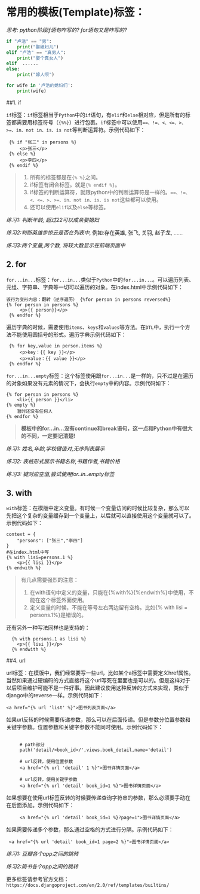 # 常用的模板(Template)标签：

*思考: python阶段if语句咋写的? for语句又是咋写的?*

``````python
if "卢浩" == "男":
    print("娶媳妇儿")
elif "卢浩" == "真男人":
    print("娶个真女人")
elif  ......
else:
    print("嫁人呗")
``````

``````python
for wife in '卢浩的媳妇们':
    print(wife)
``````

##1.	if

`if`标签：`if`标签相当于`Python`中的`if`语句，有`elif`和`else`相对应，但是所有的标签都需要用标签符号（`{%%}`）进行包裹。`if`标签中可以使用`==、!=、<、<=、>、>=、in、not in、is、is not`等判断运算符。示例代码如下：

```django
 {% if "张三" in persons %}
     <p>张三</p>
 {% else %}
     <p>李四</p>
 {% endif %}
```

> 1. 所有的标签都是在`{% %}`之间。
> 2. if标签有闭合标签。就是`{% endif %}`。
> 3. if标签的判断运算符，就跟python中的判断运算符是一样的。`==、!=、<、<=、>、>=、in、not in、is、is not`这些都可以使用。
> 4. 还可以使用`elif`以及`else`等标签。

*练习1: 判断年龄, 超过22可以成亲娶媳妇*

*练习2:判断英雄步惊云是否在列表中*, 例如:存在英雄, 张飞, 关羽, 赵子龙, ......

*练习3:两个变量,两个数, 将较大数显示在前端页面中*

## 2.	for

`for...in...`标签：`for...in...`类似于`Python`中的`for...in...`。可以遍历列表、元组、字符串、字典等一切可以遍历的对象。在index.html中示例代码如下：

```django
该行为变形内容：翻转（逆序遍历） {%for person in persons reversed%}
{% for person in persons %}
     <p>{{ person}}</p>
 {% endfor %}
```

遍历字典的时候，需要使用`items`、`keys`和`values`等方法。在`DTL`中，执行一个方法不能使用圆括号的形式。遍历字典示例代码如下：

```django
 {% for key,value in person.items %}
     <p>key：{{ key }}</p>
     <p>value：{{ value }}</p>
 {% endfor %}
```

`for...in...empty`标签：这个标签使用跟`for...in...`是一样的，只不过是在遍历的对象如果没有元素的情况下，会执行`empty`中的内容。示例代码如下：

``````django
{% for person in persons %}
    <li>{{ person }}</li>
{% empty %}
    暂时还没有任何人
{% endfor %}
``````

> **模板中的for...in...没有continue和break语句，这一点和Python中有很大的不同，一定要记清楚!**

*练习1: 姓名,年龄,学校键值对,无序列表展示*

*练习2: 表格形式展示书籍名称,书籍作者,书籍价格*

*练习3: 键对应空值,尝试使用for..in..empty标签*

## 3.  with

 `with`标签：在模版中定义变量。有时候一个变量访问的时候比较复杂，那么可以先把这个复杂的变量缓存到一个变量上，以后就可以直接使用这个变量就可以了。示例代码如下：

```django
context = {
    "persons": ["张三","李四"]
}
#在index.html中写
{% with lisi=persons.1 %}
    <p>{{ lisi }}</p>
{% endwith %}
```
> 有几点需要强烈的注意：
>
> 1. 在with语句中定义的变量，只能在{%with%}{%endwith%}中使用，不能在这个标签外面使用。
> 2. 定义变量的时候，不能在等号左右两边留有空格。比如{% with lisi = persons.1%}是错误的。

还有另外一种写法同样也是支持的：

```django
  {% with persons.1 as lisi %}
  	<p>{{ lisi }}</p>
  {% endwith %}
```

##4.	url

url标签：在模版中，我们经常要写一些url，比如某个a标签中需要定义href属性。当然如果通过硬编码的方式直接将这个url写死在里面也是可以的。但是这样对于以后项目维护可能不是一件好事。因此建议使用这种反转的方式来实现，类似于django中的reverse一样。示例代码如下：

`````django
<a href="{% url 'list' %}">图书列表页面</a>
`````

如果url反转的时候需要传递参数，那么可以在后面传递。但是参数分位置参数和关键字参数。位置参数和关键字参数不能同时使用。示例代码如下：

```django

     # path部分
     path('detail/<book_id>/',views.book_detail,name='detail')
    
     # url反转，使用位置参数
     <a href="{% url 'detail' 1 %}">图书详情页面</a>
    
     # url反转，使用关键字参数
     <a href="{% url 'detail' book_id=1 %}">图书详情页面</a>

```
如果想要在使用url标签反转的时候要传递查询字符串的参数，那么必须要手动在在后面添加。示例代码如下：

```django
     <a href="{% url 'detail' book_id=1 %}?page=1">图书详情页面</a>
```

如果需要传递多个参数，那么通过空格的方式进行分隔。示例代码如下：

```django
 <a href="{% url 'detail' book_id=1 page=2 %}">图书详情页面</a>
```
*练习1: 豆瓣各个app之间的跳转*

*练习2:简书各个app之间的跳转*

   更多标签请参考官方文档：`https://docs.djangoproject.com/en/2.0/ref/templates/builtins/`